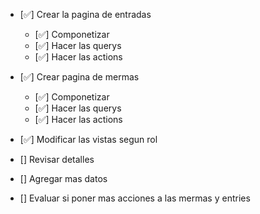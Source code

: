 - [✅] Crear la pagina de entradas
    - [✅] Componetizar
    - [✅] Hacer las querys
    - [✅] Hacer las actions


- [✅] Crear pagina de mermas
    - [✅] Componetizar
    - [✅] Hacer las querys
    - [✅] Hacer las actions
- [✅] Modificar las vistas segun rol

- [] Revisar detalles
- [] Agregar mas datos    
- [] Evaluar si poner mas acciones a las mermas y entries   
